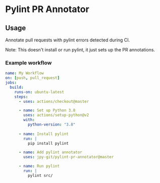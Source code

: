 # Pylint PR Annotator

## Usage

Annotate pull requests with pylint errors detected during CI.

Note: This doesn't install or run pylint, it just sets up the PR annotations.

### Example workflow

```yaml
name: My Workflow
on: [push, pull_request]
jobs:
  build:
    runs-on: ubuntu-latest
    steps:
      - uses: actions/checkout@master

      - name: Set up Python 3.8
        uses: actions/setup-python@v2
        with:
          python-version: "3.8"
        
      - name: Install pylint
        run: |
          pip install pylint

      - name: Add pylint annotator
        uses: jpy-git/pylint-pr-annotator@master

      - name: Run pylint
        run: |
          pylint src/
```
